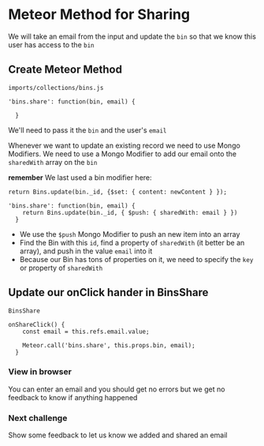 # Meteor Method for Sharing
We will take an email from the input and update the `bin` so that we know this user has access to the `bin`

## Create Meteor Method

`imports/collections/bins.js`

```
'bins.share': function(bin, email) {
    
  }
```

We'll need to pass it the `bin` and the user's `email`

Whenever we want to update an existing record we need to use Mongo Modifiers. We need to use a Mongo Modifier to add our email onto the `sharedWith` array on the `bin`

**remember** We last used a bin modifier here:

`return Bins.update(bin._id, {$set: { content: newContent } });`

```
'bins.share': function(bin, email) {
    return Bins.update(bin._id, { $push: { sharedWith: email } })
  }
```

* We use the `$push` Mongo Modifier to push an new item into an array
* Find the Bin with this `id`, find a property of `sharedWith` (it better be an array), and push in the value `email` into it
* Because our Bin has tons of properties on it, we need to specify the `key` or property of `sharedWith`

## Update our onClick hander in BinsShare
`BinsShare`

```
onShareClick() {
    const email = this.refs.email.value;

    Meteor.call('bins.share', this.props.bin, email);
  }
```

### View in browser
You can enter an email and you should get no errors but we get no feedback to know if anything happened

### Next challenge
Show some feedback to let us know we added and shared an email






